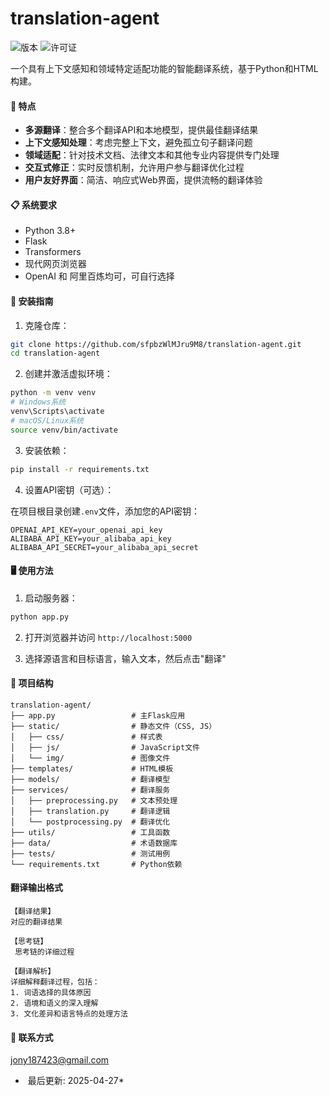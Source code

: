 # translation-agent

![版本](https://img.shields.io/badge/version-1.0.0-blue)
![许可证](https://img.shields.io/badge/license-MIT-green)

一个具有上下文感知和领域特定适配功能的智能翻译系统，基于Python和HTML构建。

#### 🌟 特点

- **多源翻译**：整合多个翻译API和本地模型，提供最佳翻译结果
- **上下文感知处理**：考虑完整上下文，避免孤立句子翻译问题
- **领域适配**：针对技术文档、法律文本和其他专业内容提供专门处理
- **交互式修正**：实时反馈机制，允许用户参与翻译优化过程
- **用户友好界面**：简洁、响应式Web界面，提供流畅的翻译体验

#### 📋 系统要求

- Python 3.8+
- Flask
- Transformers
- 现代网页浏览器
- OpenAI 和 阿里百炼均可，可自行选择

#### 🚀 安装指南

1. 克隆仓库：

```bash
git clone https://github.com/sfpbzWlMJru9M8/translation-agent.git
cd translation-agent
```

2. 创建并激活虚拟环境：

```bash
python -m venv venv
# Windows系统
venv\Scripts\activate
# macOS/Linux系统
source venv/bin/activate
```

3. 安装依赖：

```bash
pip install -r requirements.txt
```

4. 设置API密钥（可选）：

在项目根目录创建`.env`文件，添加您的API密钥：

```
OPENAI_API_KEY=your_openai_api_key
ALIBABA_API_KEY=your_alibaba_api_key
ALIBABA_API_SECRET=your_alibaba_api_secret
```

#### 🖥️ 使用方法

1. 启动服务器：

```bash
python app.py
```

2. 打开浏览器并访问 `http://localhost:5000`

3. 选择源语言和目标语言，输入文本，然后点击"翻译"

#### 🧩 项目结构

```
translation-agent/
├── app.py                 # 主Flask应用
├── static/                # 静态文件（CSS, JS）
│   ├── css/               # 样式表
│   ├── js/                # JavaScript文件
│   └── img/               # 图像文件
├── templates/             # HTML模板
├── models/                # 翻译模型
├── services/              # 翻译服务
│   ├── preprocessing.py   # 文本预处理
│   ├── translation.py     # 翻译逻辑
│   └── postprocessing.py  # 翻译优化
├── utils/                 # 工具函数
├── data/                  # 术语数据库
├── tests/                 # 测试用例
└── requirements.txt       # Python依赖
```

#### 翻译输出格式

```
【翻译结果】
对应的翻译结果

【思考链】
 思考链的详细过程

【翻译解析】
详细解释翻译过程，包括：
1. 词语选择的具体原因
2. 语境和语义的深入理解
3. 文化差异和语言特点的处理方法
```



#### 📧 联系方式

jony187423@gmail.com



* ​                                      															最后更新: 2025-04-27*